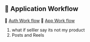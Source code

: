 ## 🔁 Application Workflow

🔀 [Auth Work flow](https://claude.site/artifacts/544b4404-2b49-4a95-ae13-04a3fc9ad27f)
🔀 [App Work flow](https://app.eraser.io/workspace/3uDWHz0XFcsnQZ3v8hz9?origin=share)

1. what if selller say its not my product
2. Posts and Reels
